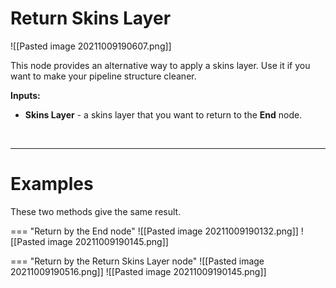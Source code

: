 # **Return Skins Layer**

![[Pasted image 20211009190607.png]]

This node provides an alternative way to apply a skins layer. Use it if you want to make your pipeline structure  cleaner.  
	
**Inputs:**

- **Skins Layer** - a skins layer that you want to return to the **End** node.

<br />

--------

# Examples
These two methods give the same result.  

=== "Return by the End node"
	![[Pasted image 20211009190132.png]]
	![[Pasted image 20211009190145.png]]
	
=== "Return by the Return Skins Layer node"
	![[Pasted image 20211009190516.png]]
	![[Pasted image 20211009190145.png]]